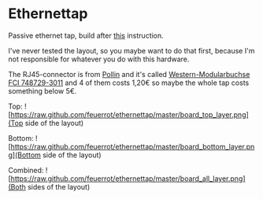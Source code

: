 Ethernettap
===========

Passive ethernet tap, build after [this](http://itgeekchronicles.co.uk/2011/09/21/random-diy-passive-ethernet-tap-or-pet/) instruction.

I've never tested the layout, so you maybe want to do that first, because I'm not responsible for whatever you do with this hardware.

The RJ45-connector is from [Pollin](http://www.pollin.de) and it's called [Western-Modularbuchse FCI 748729-3011](http://www.pollin.de/shop/dt/OTk5ODQ1OTk-/Bauelemente_Bauteile/Mechanische_Bauelemente/Steckverbinder_Klemmen/Western_Modularbuchse_FCI_748729_3011.html) and 4 of them costs 1,20€ so maybe the whole tap costs something below 5€.

Top:
![https://raw.github.com/feuerrot/ethernettap/master/board_top_layer.png](Top side of the layout)

Bottom:
![https://raw.github.com/feuerrot/ethernettap/master/board_bottom_layer.png](Bottom side of the layout)

Combined:
![https://raw.github.com/feuerrot/ethernettap/master/board_all_layer.png](Both sides of the layout)
